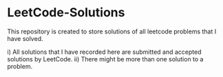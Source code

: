# LeetCode-Solutions
This repository is created to store solutions of all leetcode problems that I have solved.

i) All solutions that I have recorded here are submitted and accepted solutions by LeetCode. 
ii) There might be more than one solution to a problem.
